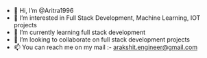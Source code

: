 - 👋 Hi, I’m @Aritra1996
- 👀 I’m interested in Full Stack Development, Machine Learning, IOT projects
- 🌱 I’m currently learning full stack development
- 💞️ I’m looking to collaborate on full stack development projects
- 📫 You can reach me on my mail :- arakshit.engineer@gmail.com

<!---
Aritra1996/Aritra1996 is a ✨ special ✨ repository because its `README.md` (this file) appears on your GitHub profile.
You can click the Preview link to take a look at your changes.
--->
